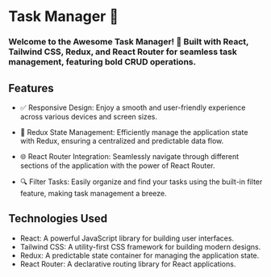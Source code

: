 #  Task Manager 📝
### Welcome to the Awesome Task Manager! 🚀 Built with React, Tailwind CSS, Redux, and React Router for seamless task management, featuring bold CRUD operations.

## Features
- ✅ Responsive Design: Enjoy a smooth and user-friendly experience across various devices and screen sizes.

- 🔄 Redux State Management: Efficiently manage the application state with Redux, ensuring a centralized and predictable data flow.

- 🌐 React Router Integration: Seamlessly navigate through different sections of the application with the power of React Router.

- 🔍 Filter Tasks: Easily organize and find your tasks using the built-in filter feature, making task management a breeze.

## Technologies Used
- React: A powerful JavaScript library for building user interfaces.
- Tailwind CSS: A utility-first CSS framework for building modern designs.
- Redux: A predictable state container for managing the application state.
- React Router: A declarative routing library for React applications.
